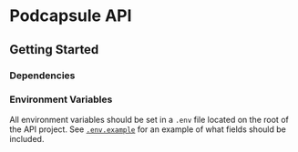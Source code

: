 # Podcapsule API

## Getting Started

### Dependencies 

### Environment Variables

All environment variables should be set in a `.env` file located on the root of the API project. See [`.env.example`](./.env.example) for an example of what fields should be included.